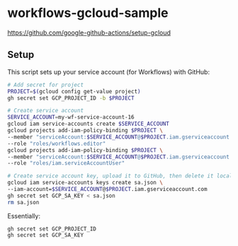 # workflows-gcloud-sample

https://github.com/google-github-actions/setup-gcloud

## Setup

This script sets up your service account (for Workflows) with GitHub:

```sh
# Add secret for project
PROJECT=$(gcloud config get-value project)
gh secret set GCP_PROJECT_ID -b $PROJECT

# Create service account
SERVICE_ACCOUNT=my-wf-service-account-16
gcloud iam service-accounts create $SERVICE_ACCOUNT
gcloud projects add-iam-policy-binding $PROJECT \
--member "serviceAccount:$SERVICE_ACCOUNT@$PROJECT.iam.gserviceaccount.com" \
--role "roles/workflows.editor"
gcloud projects add-iam-policy-binding $PROJECT \
--member "serviceAccount:$SERVICE_ACCOUNT@$PROJECT.iam.gserviceaccount.com" \
--role "roles/iam.serviceAccountUser"

# Create service account key, upload it to GitHub, then delete it locally
gcloud iam service-accounts keys create sa.json \
--iam-account=$SERVICE_ACCOUNT@$PROJECT.iam.gserviceaccount.com
gh secret set GCP_SA_KEY < sa.json
rm sa.json
```

Essentially:

```
gh secret set GCP_PROJECT_ID
gh secret set GCP_SA_KEY
```